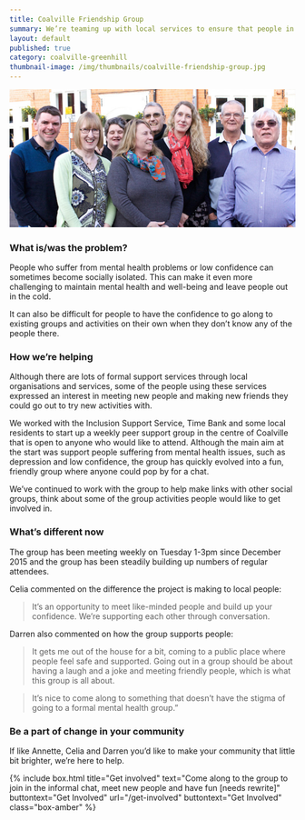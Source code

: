 ```yaml
---
title: Coalville Friendship Group
summary: We’re teaming up with local services to ensure that people in Coalville can stay connected in informal social groups.
layout: default
published: true
category: coalville-greenhill
thumbnail-image: /img/thumbnails/coalville-friendship-group.jpg
---
```


![Members of Coalville Friendship Group](/img/coalville-friendship-group.jpg)

### What is/was the problem? 

People who suffer from mental health problems or low confidence can sometimes become socially isolated. This can make it even more challenging to maintain mental health and well-being and leave people out in the cold. 

It can also be difficult for people to have the confidence to go along to existing groups and activities on their own when they don’t know any of the people there. 

### How we’re helping 

Although there are lots of formal support services through local organisations and services, some of the people using these services expressed an interest in meeting new people and making new friends they could go out to try new activities with.

We worked with the Inclusion Support Service, Time Bank and some local residents to start up a weekly peer support group in the centre of Coalville that is open to anyone who would like to attend. Although the main aim at the start was support people suffering from mental health issues, such as depression and low confidence, the group has quickly evolved into a fun, friendly group where anyone could pop by for a chat. 

We’ve continued to work with the group to help make links with other social groups, think about some of the group activities people would like to get involved in.

### What’s different now 

The group has been meeting weekly on Tuesday 1-3pm since December 2015 and the group has been steadily building up numbers of regular attendees. 

Celia commented on the difference the project is making to local people:

> It’s an opportunity to meet like-minded people and build up your confidence. We’re supporting each other through conversation.

Darren also commented on how the group supports people:

> It gets me out of the house for a bit, coming to a public place where people feel safe and supported. Going out in a group should be about having a laugh and a joke and meeting friendly people, which is what this group is all about.

> It’s nice to come along to something that doesn’t have the stigma of going to a formal mental health group.”

### Be a part of change in your community

If like Annette, Celia and Darren you’d like to make your community that little bit brighter, we’re here to help.

{% include box.html title="Get involved" text="Come along to the group to join in the informal chat, meet new people and have fun [needs rewrite]" buttontext="Get Involved" url="/get-involved" buttontext="Get Involved" class="box-amber"  %}
 